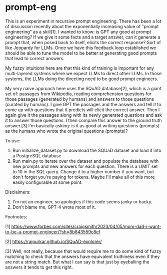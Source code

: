 # prompt-eng

This is an experiment in recursive prompt engineering. There has been a lot of discussion recently about the exponentially increasing value of "prompt engineering" as a skill[1]. I wanted to know: is GPT any good at prompt engineering? If we give it some facts and a target answer, can it generate a prompt that, when posed back to itself, elicits the correct response? Sort of like Jeopardy for LLMs. Once we have this feedback loop established we should be able to tune the model to be better at generating good prompts that lead to correct answers.

My fuzzy intuitions here are that this kind of training is important for any multi-layered systems where we expect LLMs to direct other LLMs. In those systems, the LLMs doing the directing need to be good prompt engineers.

My very naive approach here uses the SQuAD database[2], which is a giant set of: passages from Wikipedia, reading comprehension questions for those passages (generated by humans) and answers to those questions (curated by humans). I give GPT the passages and the answers and tell it to come up with questions that it predicts will elicit the correct answer. Then I again give it the passages along with its newly generated questions and ask it to answer those questions. I then compare this answer to the ground truth answer.[3] I'm basically asking: is it as good at writing questions (prompts) as the humans who wrote the original questions (prompts)?

To use:

1. Run initialize_dataset.py to download the SQUaD dataset and load it into a PostgreSQL database
2. Run main.py to iterate over the dataset and populate the database with new prompts and new answers for each question. There is a LIMIT set to 10 in the SQL query. Change it to a higher number if you want, but don't forget you're paying for tokens. Maybe I'll make all of this more easily configurable at some point.

Disclaimers:

1. I'm not an engineer, so apologies if this code seems janky or hacky.
2. Don't blame me, GPT-4 wrote most of it.

Footnotes:

[1] https://www.forbes.com/sites/craigsmith/2023/04/05/mom-dad-i-want-to-be-a-prompt-engineer/?sh=8b843559c8ef

[2] https://rajpurkar.github.io/SQuAD-explorer/

[3] Well, not really, because that would require me to do some kind of fuzzy matching to check that the answers have equivalent truthiness even if they are not a string match. But what I can say is that just by eyeballing the answers it tends to get this right.

